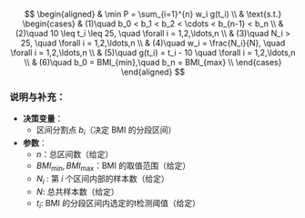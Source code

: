 

$$
\begin{aligned}
& \min P = \sum_{i=1}^{n} w_i g(t_i) \\
& \text{s.t.} 
\begin{cases} 
& (1)\quad b_0 < b_1 < b_2 < \cdots < b_{n-1} < b_n \\
& (2)\quad 10 \leq t_i \leq 25, \quad \forall i = 1,2,\ldots,n \\
& (3)\quad N_i > 25, \quad \forall i = 1,2,\ldots,n \\
& (4)\quad w_i = \frac{N_i}{N}, \quad \forall i = 1,2,\ldots,n \\
& (5)\quad g(t_i) = t_i - 10
\quad \forall i = 1,2,\ldots,n \\
& (6)\quad b_0 = BMI_{min},\quad b_n = BMI_{max} \\
\end{cases}
\end{aligned}
$$

### 说明与补充：

- **决策变量**：  
  - 区间分割点 $b_i$（决定 BMI 的分段区间）  
- **参数**：  
  - $n$：总区间数（给定）  
  - $BMI_{\min},BMI_{\max}$：BMI 的取值范围（给定）
  - $N_i$ : 第 $i$ 个区间内部的样本数（给定）
  - $N$:  总共样本数（给定）
  - $t_i$: BMI 的分段区间内选定的t检测阈值（给定） 

